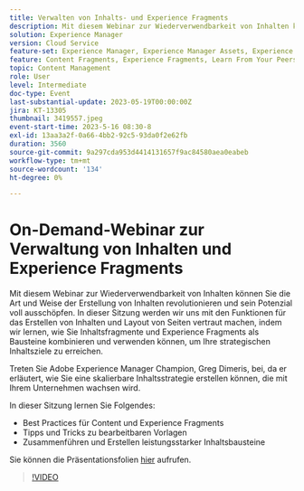```yaml
---
title: Verwalten von Inhalts- und Experience Fragments
description: Mit diesem Webinar zur Wiederverwendbarkeit von Inhalten können Sie die Art und Weise der Erstellung von Inhalten revolutionieren und sein Potenzial voll ausschöpfen.
solution: Experience Manager
version: Cloud Service
feature-set: Experience Manager, Experience Manager Assets, Experience Manager Sites
feature: Content Fragments, Experience Fragments, Learn From Your Peers
topic: Content Management
role: User
level: Intermediate
doc-type: Event
last-substantial-update: 2023-05-19T00:00:00Z
jira: KT-13305
thumbnail: 3419557.jpeg
event-start-time: 2023-5-16 08:30-8
exl-id: 13aa3a2f-0a66-4bb2-92c5-93da0f2e62fb
duration: 3560
source-git-commit: 9a297cda953d4414131657f9ac84580aea0eabeb
workflow-type: tm+mt
source-wordcount: '134'
ht-degree: 0%

---
```


# On-Demand-Webinar zur Verwaltung von Inhalten und Experience Fragments

Mit diesem Webinar zur Wiederverwendbarkeit von Inhalten können Sie die Art und Weise der Erstellung von Inhalten revolutionieren und sein Potenzial voll ausschöpfen. In dieser Sitzung werden wir uns mit den Funktionen für das Erstellen von Inhalten und Layout von Seiten vertraut machen, indem wir lernen, wie Sie Inhaltsfragmente und Experience Fragments als Bausteine kombinieren und verwenden können, um Ihre strategischen Inhaltsziele zu erreichen.

Treten Sie Adobe Experience Manager Champion, Greg Dimeris, bei, da er erläutert, wie Sie eine skalierbare Inhaltsstrategie erstellen können, die mit Ihrem Unternehmen wachsen wird.

In dieser Sitzung lernen Sie Folgendes:

* Best Practices für Content und Experience Fragments
* Tipps und Tricks zu bearbeitbaren Vorlagen
* Zusammenführen und Erstellen leistungsstarker Inhaltsbausteine

Sie können die Präsentationsfolien [hier](../../assets/experience-manager/may2023/mastering-content-and-experience-fragments/AEM_Content_fragments_and_Experience_Fragments_Webinar_Session_Final.pdf) aufrufen.

>[!VIDEO](https://video.tv.adobe.com/v/3419557/?learn=on)
